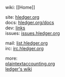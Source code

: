 wiki: [[Home]]  

site: [hledger.org](http://hledger.org)  
docs: [hledger.org/docs](http://hledger.org/docs)  
dev: [links](http://hledger.org/contributing.html#links)  
issues: [issues.hledger.org](issues.hledger.org)  

mail: [list.hledger.org](http://list.hledger.org)  
irc: [irc.hledger.org](http://irc.hledger.org)  

more:  
[plaintextaccounting.org](http://plaintextaccounting.org)  
[ledger's wiki](https://github.com/ledger/ledger/wiki)  